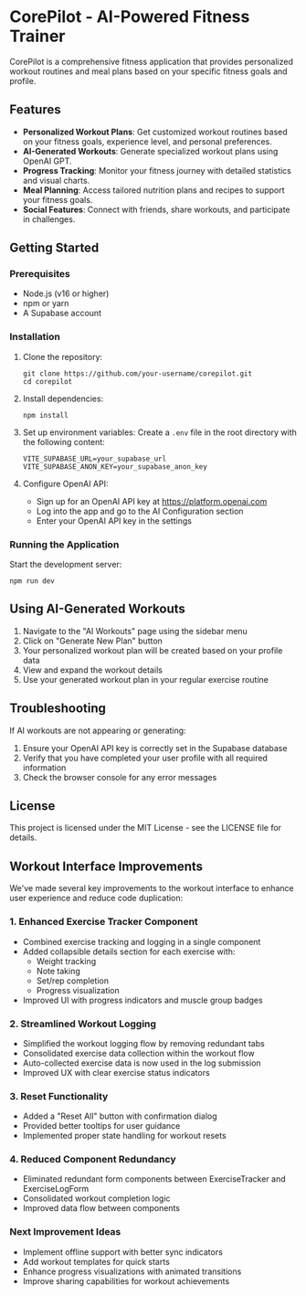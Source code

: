 # CorePilot - AI-Powered Fitness Trainer

CorePilot is a comprehensive fitness application that provides personalized workout routines and meal plans based on your specific fitness goals and profile.

## Features

- **Personalized Workout Plans**: Get customized workout routines based on your fitness goals, experience level, and personal preferences.
- **AI-Generated Workouts**: Generate specialized workout plans using OpenAI GPT.
- **Progress Tracking**: Monitor your fitness journey with detailed statistics and visual charts.
- **Meal Planning**: Access tailored nutrition plans and recipes to support your fitness goals.
- **Social Features**: Connect with friends, share workouts, and participate in challenges.

## Getting Started

### Prerequisites

- Node.js (v16 or higher)
- npm or yarn
- A Supabase account

### Installation

1. Clone the repository:
   ```
   git clone https://github.com/your-username/corepilot.git
   cd corepilot
   ```

2. Install dependencies:
   ```
   npm install
   ```

3. Set up environment variables:
   Create a `.env` file in the root directory with the following content:
   ```
   VITE_SUPABASE_URL=your_supabase_url
   VITE_SUPABASE_ANON_KEY=your_supabase_anon_key
   ```

4. Configure OpenAI API:
   - Sign up for an OpenAI API key at https://platform.openai.com
   - Log into the app and go to the AI Configuration section
   - Enter your OpenAI API key in the settings

### Running the Application

Start the development server:
```
npm run dev
```

## Using AI-Generated Workouts

1. Navigate to the "AI Workouts" page using the sidebar menu
2. Click on "Generate New Plan" button
3. Your personalized workout plan will be created based on your profile data
4. View and expand the workout details
5. Use your generated workout plan in your regular exercise routine

## Troubleshooting

If AI workouts are not appearing or generating:

1. Ensure your OpenAI API key is correctly set in the Supabase database
2. Verify that you have completed your user profile with all required information
3. Check the browser console for any error messages

## License

This project is licensed under the MIT License - see the LICENSE file for details.

## Workout Interface Improvements

We've made several key improvements to the workout interface to enhance user experience and reduce code duplication:

### 1. Enhanced Exercise Tracker Component
- Combined exercise tracking and logging in a single component
- Added collapsible details section for each exercise with:
  - Weight tracking
  - Note taking 
  - Set/rep completion
  - Progress visualization
- Improved UI with progress indicators and muscle group badges

### 2. Streamlined Workout Logging
- Simplified the workout logging flow by removing redundant tabs
- Consolidated exercise data collection within the workout flow
- Auto-collected exercise data is now used in the log submission
- Improved UX with clear exercise status indicators

### 3. Reset Functionality
- Added a "Reset All" button with confirmation dialog
- Provided better tooltips for user guidance
- Implemented proper state handling for workout resets

### 4. Reduced Component Redundancy
- Eliminated redundant form components between ExerciseTracker and ExerciseLogForm
- Consolidated workout completion logic
- Improved data flow between components

### Next Improvement Ideas
- Implement offline support with better sync indicators
- Add workout templates for quick starts
- Enhance progress visualizations with animated transitions
- Improve sharing capabilities for workout achievements
